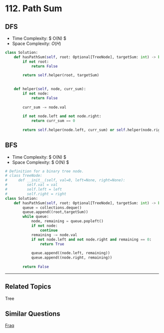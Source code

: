# 112. Path Sum

## DFS

* Time Complexity: $ O(N) $
* Space Complexity: $O(H)$

```python
class Solution:
    def hasPathSum(self, root: Optional[TreeNode], targetSum: int) -> bool:
        if not root:
            return False
        
        return self.helper(root, targetSum)
        
    
    def helper(self, node, curr_sum):
        if not node:
            return False
        
        curr_sum -= node.val
        
        if not node.left and not node.right:
            return curr_sum == 0
        
        return self.helper(node.left, curr_sum) or self.helper(node.right, curr_sum)
```

## BFS

* Time Complexity: $ O(N) $
* Space Complexity: $ O(N) $

```python
# Definition for a binary tree node.
# class TreeNode:
#     def __init__(self, val=0, left=None, right=None):
#         self.val = val
#         self.left = left
#         self.right = right
class Solution:
    def hasPathSum(self, root: Optional[TreeNode], targetSum: int) -> bool:
        queue = collections.deque()
        queue.append((root,targetSum))
        while queue:
            node, remaining = queue.popleft()
            if not node:
                continue
            remaining -= node.val
            if not node.left and not node.right and remaining == 0:
                return True
            
            queue.append((node.left, remaining))
            queue.append((node.right, remaining))
        
        return False
```

--- 

## Related Topics

Tree

## Similar Questions

[Fraq](../../books/Designing%20Data%20Intensive%20Applications/chapter4.md)
